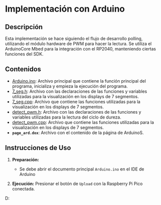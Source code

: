# Implementación con Arduino

## Descripción

Esta implementación se hace siguiendo el flujo de desarrollo polling, utilizando el módulo hardware de PWM para hacer la lectura.
Se utiliza el ArduinoCore Mbed para la integración con el RP2040, manteniendo ciertas funciones del SDK.
  
## Contenidos

- [Arduino.ino](#Arduino.ino): Archivo principal que contiene la función principal del programa, inicializa y empieza la ejecución del programa.
- [7_seg.h](#./Arduino/src/7_seg/7_seg.h): Archivo con las declaraciones de las funciones y variables utilizadas para la visualización en los displays de 7 segmentos.
- [7_seg.cpp](#7_seg.cpp): Archivo que contiene las funciones utilizadas para la visualización en los displays de 7 segmentos.
- [detect_pwm.h](#./Arduino/src/detect_pwm/detect_pwm.h): Archivo con las declaraciones de las funciones y variables utilizadas para la lectura del ciclo de dureza.
- [detect_pwm.cpp](#detect_pwm.cpp):  Archivo que contiene las funciones utilizadas para la visualización en los displays de 7 segmentos.
- **`page_ard.dox`**: Archivo con el contenido de la página de ArduinoS.
  
## Instrucciones de Uso

1. **Preparación:**
   - Se debe abrir el documento principal `Arduino.ino` en el IDE de Arduino

2. **Ejecución:**
   Presionar el botón de `Upload` con la Raspberry Pi Pico conectada.

D: